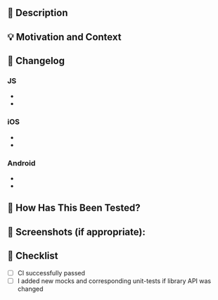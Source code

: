 ## 📜 Description

<!-- Describe your changes in detail -->

## 💡 Motivation and Context

<!-- Why is this change required? What problem does it solve? -->
<!-- If it fixes an open issue, please link to the issue here. -->

## 📢 Changelog

<!-- High level overview of important changes -->
<!-- If your changes don't affect one of platform/language below - then remove this platform/language -->

### JS

-
-

### iOS

-
-

### Android

-
-

## 🤔 How Has This Been Tested?

<!-- Please describe in detail how you tested your changes. -->
<!-- Include details of your testing environment, and the tests you ran to -->
<!-- see how your change affects other areas of the code, etc. -->

## 📸 Screenshots (if appropriate):

<!-- Add screenshots/video if needed -->
<!-- That would be highly appreciated if you can add how it looked before and after your changes -->

## 📝 Checklist

- [ ] CI successfully passed
- [ ] I added new mocks and corresponding unit-tests if library API was changed
